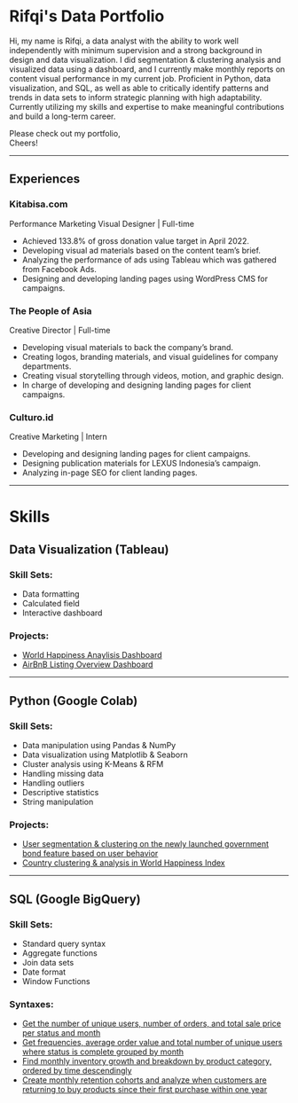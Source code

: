 # Rifqi's Data Portfolio

Hi, my name is Rifqi, a data analyst with the ability to work well independently with minimum supervision and a strong background in design and data visualization. I did segmentation & clustering analysis and visualized data using a dashboard, and I currently make monthly reports on content visual performance in my current job. Proficient in Python, data visualization, and SQL, as well as able to critically identify patterns and trends in data sets to inform strategic planning with high adaptability. Currently utilizing my skills and expertise to make meaningful contributions and build a long-term career.

Please check out my portfolio,  
Cheers!

---

## Experiences

### Kitabisa.com

Performance Marketing Visual Designer | Full-time

- Achieved 133.8% of gross donation value target in April 2022.
- Developing visual ad materials based on the content team’s brief.
- Analyzing the performance of ads using Tableau which was gathered from Facebook Ads.
- Designing and developing landing pages using WordPress CMS for campaigns.

### The People of Asia

Creative Director | Full-time

- Developing visual materials to back the company’s brand.
- Creating logos, branding materials, and visual guidelines for company departments.
- Creating visual storytelling through videos, motion, and graphic design.
- In charge of developing and designing landing pages for client campaigns.

### Culturo.id

Creative Marketing | Intern

- Developing and designing landing pages for client campaigns.
- Designing publication materials for LEXUS Indonesia’s campaign.
- Analyzing in-page SEO for client landing pages.

---

# Skills

## Data Visualization (Tableau)

### Skill Sets:

- Data formatting
- Calculated field
- Interactive dashboard

### Projects:

- <a href="https://public.tableau.com/app/profile/rifqi.muhammad/viz/WHI20192022/WorldHappinessAnalysis" target="_blank">World Happiness Anaylisis Dashboard</a>
- <a href="https://public.tableau.com/app/profile/rifqi.muhammad/viz/W10W11_AUG22_Rifqi_Muhammad_intermediate_Tableau/Dashboard1" target="_blank">AirBnB Listing Overview Dashboard</a>

---

## Python (Google Colab)

### Skill Sets:

- Data manipulation using Pandas & NumPy
- Data visualization using Matplotlib & Seaborn
- Cluster analysis using K-Means & RFM
- Handling missing data
- Handling outliers
- Descriptive statistics
- String manipulation

### Projects:

- <a href="https://colab.research.google.com/drive/1XhgoGNnxz5xFbG_JaoYELbZgmKkRmQ6T?usp=sharing" target="_blank">User segmentation & clustering on the newly launched government bond feature based on user behavior </a>
- <a href="https://colab.research.google.com/drive/1eXHnW6VqRD-Cs41Ou7zwNXoASNDzIRsa?usp=sharing" target="_blank">Country clustering & analysis in World Happiness Index</a>

---

## SQL (Google BigQuery)

### Skill Sets:

- Standard query syntax
- Aggregate functions
- Join data sets
- Date format
- Window Functions

### Syntaxes:

- <a href="https://console.cloud.google.com/bigquery?sq=158052150075:d43a6e00dd1f4d77936b3d0227e3bd3f" target="_blank">Get the number of unique users, number of orders, and total sale price per status and month</a>
- <a href="https://console.cloud.google.com/bigquery?sq=158052150075:1d4cbba9c9bb4b3f94ac42055fef625d" target="_blank">Get frequencies, average order value and total number of unique users where status is complete grouped by month</a>
- <a href="https://console.cloud.google.com/bigquery?sq=158052150075:619cebab104d422bba6ed50c074a1134" target="_blank">Find monthly inventory growth and breakdown by product category, ordered by time descendingly</a>
- <a href="https://console.cloud.google.com/bigquery?sq=158052150075:6b817b35ae3a46c6ad63fbaa4dbc133e" target="_blank">Create monthly retention cohorts and analyze when customers are returning to buy products since their first purchase within one year</a>
